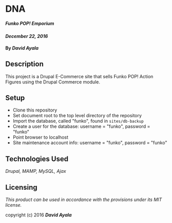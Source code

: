 # DNA

##### _Funko POP! Emporium_

#### _December 22, 2016_

#### By _**David Ayala**_

## Description

This project is a Drupal E-Commerce site that sells Funko POP! Action Figures using the Drupal Commerce module. 

## Setup

* Clone this repository
* Set document root to the top level directory of the repository
* Import the database, called "funko", found in `sites/db-backup`
* Create a user for the database: username = "funko", password = "funko"
* Point browser to localhost
* Site maintenance account info: username = "funko", password = "funko"

## Technologies Used

_Drupal,
MAMP,
MySQL,
Ajax_

## Licensing

*This product can be used in accordance with the provisions under its MIT license.*

copyright (c) 2016 **_David Ayala_**

